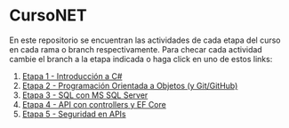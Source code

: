 # CursoNET
En este repositorio se encuentran las actividades de cada etapa del curso en cada rama o branch respectivamente.
Para checar cada actividad cambie el branch a la etapa indicada o haga click en uno de estos links:

1. [Etapa 1 - Introducción a C#](https://github.com/SaulPerez165/CursoNET/tree/Etapa-1)
2. [Etapa 2 - Programación Orientada a Objetos (y Git/GitHub)](https://github.com/SaulPerez165/CursoNET/tree/Etapa-2)
3. [Etapa 3 - SQL con MS SQL Server](https://github.com/SaulPerez165/CursoNET/tree/Etapa-3)
4. [Etapa 4 - API con controllers y EF Core](https://github.com/SaulPerez165/CursoNET/tree/Etapa-4)
5. [Etapa 5 - Seguridad en APIs](https://github.com/SaulPerez165/CursoNET/tree/Etapa-5)